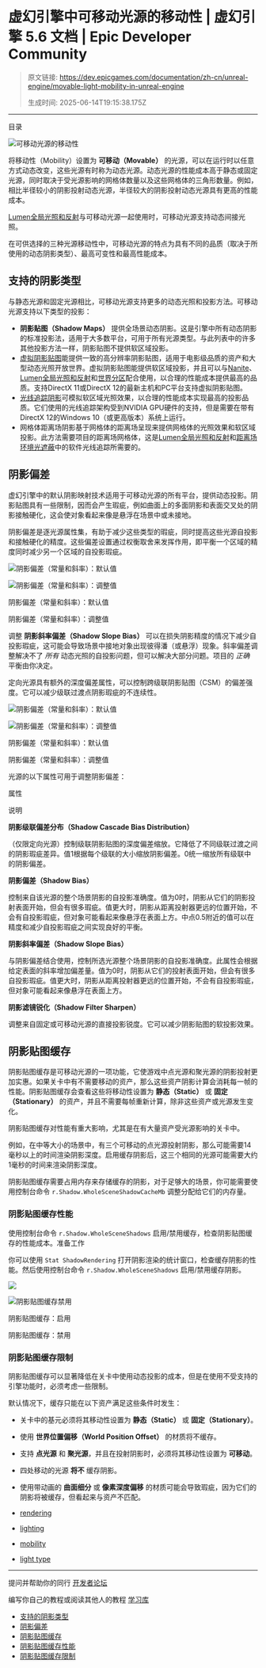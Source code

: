 # 虚幻引擎中可移动光源的移动性 | 虚幻引擎 5.6 文档 | Epic Developer Community

> 原文链接: https://dev.epicgames.com/documentation/zh-cn/unreal-engine/movable-light-mobility-in-unreal-engine
> 
> 生成时间: 2025-06-14T19:15:38.175Z

---

目录

![可移动光源的移动性](https://dev.epicgames.com/community/api/documentation/image/e405e426-dc67-44ad-99f8-aedac088285f?resizing_type=fill&width=1920&height=335)

将移动性（Mobility）设置为 **可移动（Movable）** 的光源，可以在运行时以任意方式动态改变，这些光源有时称为动态光源。动态光源的性能成本高于静态或固定光源，同时取决于受光源影响的网格体数量以及这些网格体的三角形数量。例如，相比半径较小的阴影投射动态光源，半径较大的阴影投射动态光源具有更高的性能成本。

[Lumen全局光照和反射](/documentation/zh-cn/unreal-engine/lumen-global-illumination-and-reflections-in-unreal-engine)与可移动光源一起使用时，可移动光源支持动态间接光照。

在可供选择的三种光源移动性中，可移动光源的特点为具有不同的品质（取决于所使用的动态阴影类型）、最高可变性和最高性能成本。

## 支持的阴影类型

与静态光源和固定光源相比，可移动光源支持更多的动态光照和投影方法。可移动光源支持以下类型的投影：

-   **阴影贴图（Shadow Maps）** 提供全场景动态阴影。这是引擎中所有动态阴影的标准投影法，适用于大多数平台，可用于所有光源类型。与此列表中的许多其他投影方法一样，阴影贴图不提供软区域投影。
-   [虚拟阴影贴图](/documentation/zh-cn/unreal-engine/virtual-shadow-maps-in-unreal-engine)能提供一致的高分辨率阴影贴图，适用于电影级品质的资产和大型动态光照开放世界。虚拟阴影贴图能提供软区域投影，并且可以与[Nanite](/documentation/zh-cn/unreal-engine/nanite-virtualized-geometry-in-unreal-engine)、[Lumen全局光照和反射](/documentation/zh-cn/unreal-engine/lumen-global-illumination-and-reflections-in-unreal-engine)和[世界分区](/documentation/zh-cn/unreal-engine/world-partition-in-unreal-engine)配合使用，以合理的性能成本提供最高的品质。支持DirectX 11或DirectX 12的最新主机和PC平台支持虚拟阴影贴图。
-   [光线追踪阴影](/documentation/zh-cn/unreal-engine/hardware-ray-tracing-in-unreal-engine)可模拟软区域光照效果，以合理的性能成本实现最高的投影品质。它们使用的光线追踪架构受到NVIDIA GPU硬件的支持，但是需要在带有DirectX 12的Windows 10（或更高版本）系统上运行。
-   网格体距离场阴影基于网格体的距离场呈现来提供网格体的光照效果和软区域投影。此方法需要项目的距离场网格体，这是[Lumen全局光照和反射](/documentation/zh-cn/unreal-engine/lumen-global-illumination-and-reflections-in-unreal-engine)和[距离场环境光遮蔽](/documentation/zh-cn/unreal-engine/distance-field-ambient-occlusion-in-unreal-engine)中的软件光线追踪所需要的。

## 阴影偏差

虚幻引擎中的默认阴影映射技术适用于可移动光源的所有平台，提供动态投影。阴影贴图具有一些限制，因而会产生瑕疵，例如曲面上的多面阴影和表面交叉处的阴影接触硬化，这会使对象看起来像是悬浮在场景中或未接地。

阴影偏差是逐光源属性集，有助于减少这些类型的瑕疵，同时提高这些光源自投影和接触硬化的精度。这些偏差设置通过权衡取舍来发挥作用，即平衡一个区域的精度同时减少另一个区域的自投影瑕疵。

![阴影偏差（常量和斜率）：默认值](https://d1iv7db44yhgxn.cloudfront.net/documentation/images/764838d2-129f-4b14-830a-0a8ec1a5fe0f/shadowbias_actor_0.png)

![阴影偏差（常量和斜率）：调整值](https://d1iv7db44yhgxn.cloudfront.net/documentation/images/5af042ff-12d9-4c95-8bbb-81f21c913bfe/shadowbias_actor_1.png)

阴影偏差（常量和斜率）：默认值

阴影偏差（常量和斜率）：调整值

调整 **阴影斜率偏差（Shadow Slope Bias）** 可以在损失阴影精度的情况下减少自投影瑕疵，这可能会导致场景中接地对象出现彼得潘（或悬浮）现象。斜率偏差调整解决不了 *所有* 动态光照的自投影问题，但可以解决大部分问题。项目的 *正确* 平衡由你决定。

定向光源具有额外的深度偏差属性，可以控制跨级联阴影贴图（CSM）的偏差强度。它可以减少级联过渡点阴影瑕疵的不连续性。

![阴影偏差（常量和斜率）：默认值](https://d1iv7db44yhgxn.cloudfront.net/documentation/images/611c0d90-4764-482d-83e7-aa0e7587a36a/shadowbias_landscape_0.png)

![阴影偏差（常量和斜率）：调整值](https://d1iv7db44yhgxn.cloudfront.net/documentation/images/59dfe95f-419e-4c2b-904e-6e32726c0e6d/shadowbias_landscape_1.png)

阴影偏差（常量和斜率）：默认值

阴影偏差（常量和斜率）：调整值

光源的以下属性可用于调整阴影偏差：

属性

说明

**阴影级联偏差分布（Shadow Cascade Bias Distribution）**

（仅限定向光源）控制级联阴影贴图的深度偏差缩放。它降低了不同级联过渡之间的阴影瑕疵差异。值1根据每个级联的大小缩放阴影偏差。0统一缩放所有级联中的阴影偏差。

**阴影偏差（Shadow Bias）**

控制来自该光源的整个场景阴影的自投影准确度。值为0时，阴影从它们的阴影投射表面开始，但会有很多瑕疵。值更大时，阴影从距离投射器更远的位置开始，不会有自投影瑕疵，但对象可能看起来像悬浮在表面上方。中点0.5附近的值可以在精度和减少自投影瑕疵之间实现良好的平衡。

**阴影斜率偏差（Shadow Slope Bias）**

与阴影偏差结合使用，控制所选光源整个场景阴影的自投影准确度。此属性会根据给定表面的斜率增加偏差量。值为0时，阴影从它们的投射表面开始，但会有很多自投影瑕疵。值更大时，阴影从距离投射器更远的位置开始，不会有自投影瑕疵，但对象可能看起来像悬浮在表面上方。

**阴影滤镜锐化（Shadow Filter Sharpen）**

调整来自固定或可移动光源的直接投影锐度。它可以减少阴影贴图的软投影效果。

## 阴影贴图缓存

阴影贴图缓存是可移动光源的一项功能，它使游戏中点光源和聚光源的阴影投射更加实惠。如果关卡中有不需要移动的资产，那么这些资产阴影计算会消耗每一帧的性能。阴影贴图缓存会查看这些将移动性设置为 **静态（Static）** 或 **固定（Stationary）** 的资产，并且不需要每帧重新计算，除非这些资产或光源发生变化。

阴影贴图缓存对性能有重大影响，尤其是在有大量资产受光源影响的关卡中。

例如，在中等大小的场景中，有三个可移动的点光源投射阴影，那么可能需要14毫秒以上的时间渲染阴影深度。启用缓存阴影后，这三个相同的光源可能需要大约1毫秒的时间来渲染阴影深度。

阴影贴图缓存需要占用内存来存储缓存的阴影，对于足够大的场景，你可能需要使用控制台命令 `r.Shadow.WholeSceneShadowCacheMb` 调整分配给它们的内存量。

### 阴影贴图缓存性能

使用控制台命令 `r.Shadow.WholeSceneShadows` 启用/禁用缓存，检查阴影贴图缓存的性能成本。准备工作

你可以使用 `Stat ShadowRendering` 打开阴影渲染的统计窗口，检查缓存阴影的性能。然后使用控制台命令 `r.Shadow.WholeSceneShadows` 启用/禁用缓存阴影。

[![](https://d1iv7db44yhgxn.cloudfront.net/documentation/images/814a3c80-c5d5-4c12-8bc7-77609cb97190/smc_on.png)](https://d1iv7db44yhgxn.cloudfront.net/documentation/images/814a3c80-c5d5-4c12-8bc7-77609cb97190/smc_on.png)

![阴影贴图缓存禁用](https://d1iv7db44yhgxn.cloudfront.net/documentation/images/3b905bde-dd8e-41ad-ac9c-91fdc7e73b7f/smc_off.png)

阴影贴图缓存：启用

阴影贴图缓存：禁用

### 阴影贴图缓存限制

阴影贴图缓存可以显著降低在关卡中使用动态投影的成本，但是在使用不受支持的引擎功能时，必须考虑一些限制。

默认情况下，缓存只能在以下资产满足这些条件时发生：

-   关卡中的基元必须将其移动性设置为 **静态（Static）** 或 **固定（Stationary）**。
-   使用 **世界位置偏移（World Position Offset）** 的材质将不缓存。
-   支持 **点光源** 和 **聚光源**，并且在投射阴影时，必须将其移动性设置为 **可移动**。
-   四处移动的光源 **将不** 缓存阴影。
-   使用带动画的 **曲面细分** 或 **像素深度偏移** 的材质可能会导致瑕疵，因为它们的阴影将被缓存，但看起来与资产不匹配。

-   [rendering](https://dev.epicgames.com/community/search?query=rendering)
-   [lighting](https://dev.epicgames.com/community/search?query=lighting)
-   [mobility](https://dev.epicgames.com/community/search?query=mobility)
-   [light type](https://dev.epicgames.com/community/search?query=light%20type)

* * *

提问并帮助你的同行 [开发者论坛](https://forums.unrealengine.com/categories?tag=unreal-engine)

编写你自己的教程或阅读其他人的教程 [学习库](https://dev.epicgames.com/community/unreal-engine/learning)

-   [支持的阴影类型](/documentation/zh-cn/unreal-engine/movable-light-mobility-in-unreal-engine#%E6%94%AF%E6%8C%81%E7%9A%84%E9%98%B4%E5%BD%B1%E7%B1%BB%E5%9E%8B)
-   [阴影偏差](/documentation/zh-cn/unreal-engine/movable-light-mobility-in-unreal-engine#%E9%98%B4%E5%BD%B1%E5%81%8F%E5%B7%AE)
-   [阴影贴图缓存](/documentation/zh-cn/unreal-engine/movable-light-mobility-in-unreal-engine#%E9%98%B4%E5%BD%B1%E8%B4%B4%E5%9B%BE%E7%BC%93%E5%AD%98)
-   [阴影贴图缓存性能](/documentation/zh-cn/unreal-engine/movable-light-mobility-in-unreal-engine#%E9%98%B4%E5%BD%B1%E8%B4%B4%E5%9B%BE%E7%BC%93%E5%AD%98%E6%80%A7%E8%83%BD)
-   [阴影贴图缓存限制](/documentation/zh-cn/unreal-engine/movable-light-mobility-in-unreal-engine#%E9%98%B4%E5%BD%B1%E8%B4%B4%E5%9B%BE%E7%BC%93%E5%AD%98%E9%99%90%E5%88%B6)